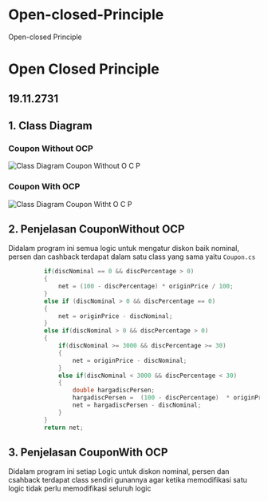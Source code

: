 # Open-closed-Principle
Open-closed Principle
# Open Closed Principle
## 19.11.2731

## 1. Class Diagram 
### Coupon Without OCP 
![Class Diagram Coupon Without O C P](CouponWithoutOCP/ClassDiagramCouponWithoutOCP.png)
### Coupon With OCP
![Class Diagram Coupon Witht O C P](../CouponWithOCP/CouponWithOCP/ClassDiagramCouponWithtOCP.png)

## 2. Penjelasan CouponWithout OCP
Didalam program ini semua logic untuk mengatur diskon baik nominal, persen dan cashback terdapat dalam satu class yang sama yaitu `Coupon.cs`
```csharp
          if(discNominal == 0 && discPercentage > 0)
          {
              net = (100 - discPercentage) * originPrice / 100;
          }
          else if (discNominal > 0 && discPercentage == 0)
          {
              net = originPrice - discNominal;
          }
          else if(discNominal > 0 && discPercentage > 0)
          {
              if(discNominal >= 3000 && discPercentage >= 30)
              {
                  net = originPrice - discNominal;
              }
              else if(discNominal < 3000 && discPercentage < 30)
              {
                  double hargadiscPersen;
                  hargadiscPersen =  (100 - discPercentage)  * originPrice/ 100;
                  net = hargadiscPersen - discNominal;
              }
          }
          return net;         
```

## 3. Penjelasan CouponWith OCP
Didalam program ini setiap Logic untuk diskon nominal, persen dan csahback terdapat class sendiri gunannya agar ketika memodifikasi satu logic tidak perlu memodifikasi seluruh logic 
